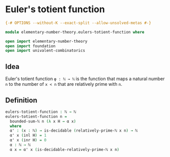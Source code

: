 # Euler's totient function

```agda
{-# OPTIONS --without-K --exact-split --allow-unsolved-metas #-}

module elementary-number-theory.eulers-totient-function where

open import elementary-number-theory
open import foundation
open import univalent-combinatorics
```

## Idea

Euler's totient function `φ : ℕ → ℕ` is the function that maps a natural number `n` to the number of `x < n` that are relatively prime with `n`.

## Definition

```agda
eulers-totient-function : ℕ → ℕ
eulers-totient-function n =
  bounded-sum-ℕ n (λ x H → α x)
  where
  α' : (x : ℕ) → is-decidable (relatively-prime-ℕ x n) → ℕ
  α' x (inl H) = 1
  α' x (inr H) = 0
  α : ℕ → ℕ
  α x = α' x (is-decidable-relatively-prime-ℕ x n)
```
